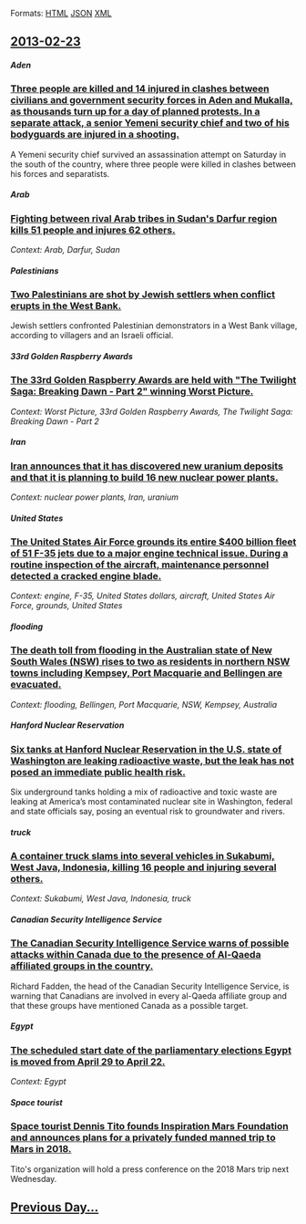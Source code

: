 
Formats: [HTML](2013/02/23/index.html)  [JSON](2013/02/23/index.json)  [XML](2013/02/23/index.xml)  

## [2013-02-23](/news/2013/02/23/index.md)

##### Aden
### [Three people are killed and 14 injured in clashes between civilians and government security forces in Aden and Mukalla, as thousands turn up for a day of planned protests. In a separate attack, a senior Yemeni security chief and two of his bodyguards are injured in a shooting. ](/news/2013/02/23/three-people-are-killed-and-14-injured-in-clashes-between-civilians-and-government-security-forces-in-aden-and-mukalla-as-thousands-turn-up.md)
A Yemeni security chief survived an assassination attempt on Saturday in the south of the country, where three people were killed in clashes between his forces and separatists.

##### Arab
### [Fighting between rival Arab tribes in Sudan's Darfur region kills 51 people and injures 62 others. ](/news/2013/02/23/fighting-between-rival-arab-tribes-in-sudan-s-darfur-region-kills-51-people-and-injures-62-others.md)
_Context: Arab, Darfur, Sudan_

##### Palestinians
### [Two Palestinians are shot by Jewish settlers when conflict erupts in the West Bank. ](/news/2013/02/23/two-palestinians-are-shot-by-jewish-settlers-when-conflict-erupts-in-the-west-bank.md)
Jewish settlers confronted Palestinian demonstrators in a West Bank village, according to villagers and an Israeli official.

##### 33rd Golden Raspberry Awards
### [The 33rd Golden Raspberry Awards are held with "The Twilight Saga: Breaking Dawn - Part 2" winning Worst Picture. ](/news/2013/02/23/the-33rd-golden-raspberry-awards-are-held-with-the-twilight-saga-breaking-dawn-a-part-2-winning-worst-picture.md)
_Context: Worst Picture, 33rd Golden Raspberry Awards, The Twilight Saga: Breaking Dawn - Part 2_

##### Iran
### [Iran announces that it has discovered new uranium deposits and that it is planning to build 16 new nuclear power plants. ](/news/2013/02/23/iran-announces-that-it-has-discovered-new-uranium-deposits-and-that-it-is-planning-to-build-16-new-nuclear-power-plants.md)
_Context: nuclear power plants, Iran, uranium_

##### United States
### [The United States Air Force grounds its entire $400 billion fleet of 51 F-35 jets due to a major engine technical issue. During a routine inspection of the aircraft, maintenance personnel detected a cracked engine blade. ](/news/2013/02/23/the-united-states-air-force-grounds-its-entire-400-billion-fleet-of-51-f-35-jets-due-to-a-major-engine-technical-issue-during-a-routine-in.md)
_Context: engine, F-35, United States dollars, aircraft, United States Air Force, grounds, United States_

##### flooding
### [The death toll from flooding in the Australian state of New South Wales (NSW) rises to two as residents in northern NSW towns including Kempsey, Port Macquarie and Bellingen are evacuated. ](/news/2013/02/23/the-death-toll-from-flooding-in-the-australian-state-of-new-south-wales-nsw-rises-to-two-as-residents-in-northern-nsw-towns-including-kemp.md)
_Context: flooding, Bellingen, Port Macquarie, NSW, Kempsey, Australia_

##### Hanford Nuclear Reservation
### [Six tanks at Hanford Nuclear Reservation in the U.S. state of Washington are leaking radioactive waste, but the leak has not posed an immediate public health risk. ](/news/2013/02/23/six-tanks-at-hanford-nuclear-reservation-in-the-u-s-state-of-washington-are-leaking-radioactive-waste-but-the-leak-has-not-posed-an-immedi.md)
Six underground tanks holding a mix of radioactive and toxic waste are leaking at America’s most contaminated nuclear site in Washington, federal and state officials say, posing an eventual risk to groundwater and rivers.

##### truck
### [A container truck slams into several vehicles in Sukabumi, West Java, Indonesia, killing 16 people and injuring several others. ](/news/2013/02/23/a-container-truck-slams-into-several-vehicles-in-sukabumi-west-java-indonesia-killing-16-people-and-injuring-several-others.md)
_Context: Sukabumi, West Java, Indonesia, truck_

##### Canadian Security Intelligence Service
### [The Canadian Security Intelligence Service warns of possible attacks within Canada due to the presence of Al-Qaeda affiliated groups in the country. ](/news/2013/02/23/the-canadian-security-intelligence-service-warns-of-possible-attacks-within-canada-due-to-the-presence-of-al-qaeda-affiliated-groups-in-the.md)
Richard Fadden, the head of the Canadian Security Intelligence Service, is warning that Canadians are involved in every al-Qaeda affiliate group and that these groups have mentioned Canada as a possible target. 

##### Egypt
### [The scheduled start date of the parliamentary elections Egypt is moved from April 29 to April 22. ](/news/2013/02/23/the-scheduled-start-date-of-the-parliamentary-elections-egypt-is-moved-from-april-29-to-april-22.md)
_Context: Egypt_

##### Space tourist
### [Space tourist Dennis Tito founds Inspiration Mars Foundation and announces plans for a privately funded manned trip to Mars in 2018. ](/news/2013/02/23/space-tourist-dennis-tito-founds-inspiration-mars-foundation-and-announces-plans-for-a-privately-funded-manned-trip-to-mars-in-2018.md)
Tito&#039;s organization will hold a press conference on the 2018 Mars trip next Wednesday.

## [Previous Day...](/news/2013/02/22/index.md)

